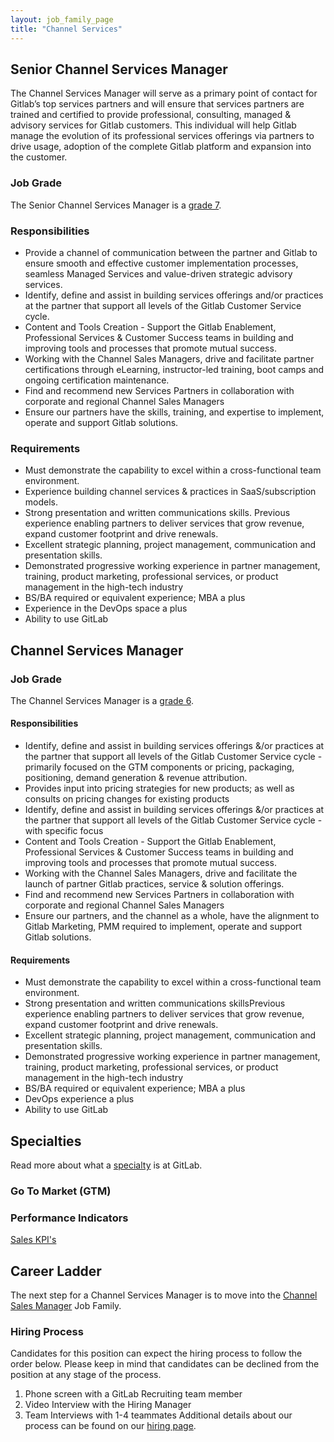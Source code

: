 ```yaml
---
layout: job_family_page
title: "Channel Services"
---
```


## Senior Channel Services Manager

The Channel Services Manager will serve as a primary point of contact for Gitlab’s top services partners and will ensure that services partners are trained and certified to provide professional, consulting, managed  & advisory services for Gitlab customers. This individual will help Gitlab manage the evolution of its professional services offerings via partners to drive usage, adoption of the complete Gitlab platform and expansion into the customer.

### Job Grade

The Senior Channel Services Manager is a [grade 7](/handbook/total-rewards/compensation/compensation-calculator/#gitlab-job-grades).

### Responsibilities

* Provide a channel of communication between the partner and Gitlab to ensure smooth and effective customer implementation processes, seamless Managed Services and value-driven strategic advisory services.
* Identify, define and assist in building services offerings and/or practices at the partner that support all levels of the Gitlab Customer Service cycle.
* Content and Tools Creation - Support the Gitlab Enablement, Professional Services & Customer Success teams in building and improving tools and processes that promote mutual success.
* Working with the Channel Sales Managers, drive and facilitate partner certifications through eLearning, instructor-led training, boot camps and ongoing certification maintenance.
* Find and recommend new Services Partners in collaboration with corporate and regional Channel Sales Managers
* Ensure our partners have the skills, training, and expertise to implement, operate  and support Gitlab solutions.

### Requirements

* Must demonstrate the capability to excel within a cross-functional team environment.
* Experience building channel services & practices in SaaS/subscription models.
* Strong presentation and written communications skills. Previous experience enabling partners to deliver services that grow revenue, expand customer footprint and drive renewals.
* Excellent strategic planning, project management, communication and presentation skills.
* Demonstrated progressive working experience in partner management, training, product marketing, professional services, or product management in the high-tech industry
* BS/BA required or equivalent experience; MBA a plus
* Experience in the DevOps space a plus
* Ability to use GitLab

## Channel Services Manager

### Job Grade

The Channel Services Manager is a [grade 6](/handbook/total-rewards/compensation/compensation-calculator/#gitlab-job-grades).

#### Responsibilities

* Identify, define and assist in building services offerings &/or practices at the partner that support all levels of the Gitlab Customer Service cycle - primarily focused on the GTM components or pricing, packaging, positioning, demand generation & revenue attribution.
* Provides input into pricing strategies for new products; as well as consults on pricing changes for existing products
* Identify, define and assist in building services offerings &/or practices at the partner that support all levels of the Gitlab Customer Service cycle - with specific focus
* Content and Tools Creation - Support the Gitlab Enablement, Professional Services & Customer Success teams in building and improving tools and processes that promote mutual success.
* Working with the Channel Sales Managers, drive and facilitate the launch of partner Gitlab practices, service & solution offerings.
* Find and recommend new Services Partners in collaboration with corporate and regional Channel Sales Managers
* Ensure our partners, and the channel as a whole,  have the alignment to Gitlab Marketing, PMM required  to implement, operate  and support Gitlab solutions.

#### Requirements

* Must demonstrate the capability to excel within a cross-functional team environment.
* Strong presentation and written communications skillsPrevious experience enabling partners to deliver services that grow revenue, expand customer footprint and drive renewals.
* Excellent strategic planning, project management, communication and presentation skills.
* Demonstrated progressive working experience in partner management, training, product marketing, professional services, or product management in the high-tech industry
* BS/BA required or equivalent experience; MBA a plus
* DevOps experience a plus
* Ability to use GitLab

## Specialties

Read more about what a [specialty](/handbook/hiring/vacancies/#definitions) is at GitLab.

### Go To Market (GTM)

### Performance Indicators
[Sales KPI's](/handbook/ceo/kpis/#sales-kpis)

## Career Ladder

The next step for a Channel Services Manager is to move into the [Channel Sales Manager](/job-families/sales/channel-sales-manager/) Job Family.

### Hiring Process
Candidates for this position can expect the hiring process to follow the order below. Please keep in mind that candidates can be declined from the position at any stage of the process.
1. Phone screen with a GitLab Recruiting team member
2. Video Interview with the Hiring Manager
3. Team Interviews with 1-4 teammates
Additional details about our process can be found on our [hiring page](/handbook/hiring/).
